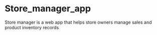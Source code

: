 # Store_manager_app
Store manager is a web app that helps store owners manage sales and product inventory records

